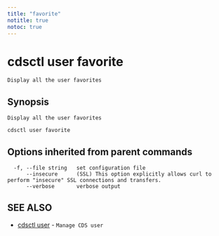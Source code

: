 ```yaml
---
title: "favorite"
notitle: true
notoc: true
---
```

# cdsctl user favorite

`Display all the user favorites`

## Synopsis

`Display all the user favorites`

```
cdsctl user favorite
```

## Options inherited from parent commands

```
  -f, --file string   set configuration file
      --insecure      (SSL) This option explicitly allows curl to perform "insecure" SSL connections and transfers.
      --verbose       verbose output
```

## SEE ALSO

* [cdsctl user](/docs/components/cdsctl/user/)	 - `Manage CDS user`


